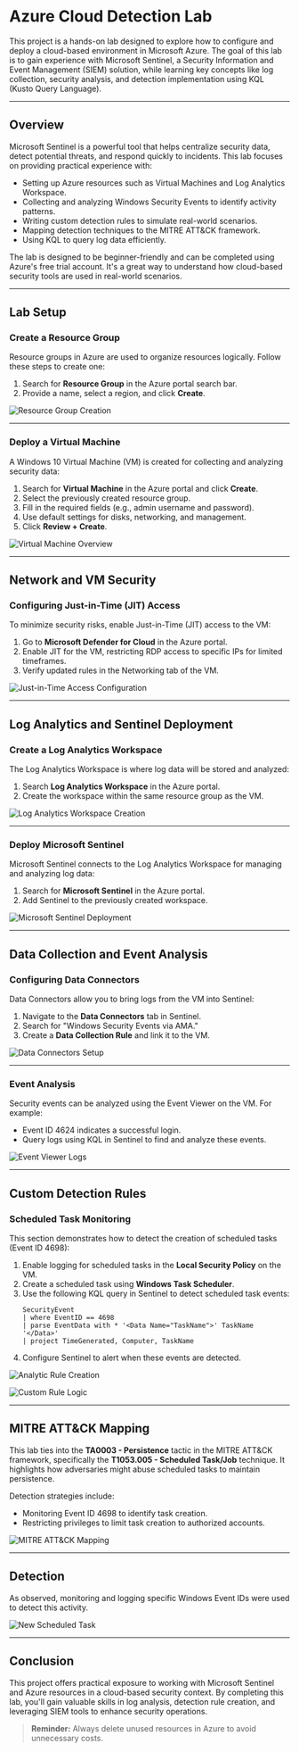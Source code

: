 # Azure Cloud Detection Lab

This project is a hands-on lab designed to explore how to configure and deploy a cloud-based environment in Microsoft Azure. The goal of this lab is to gain experience with Microsoft Sentinel, a Security Information and Event Management (SIEM) solution, while learning key concepts like log collection, security analysis, and detection implementation using KQL (Kusto Query Language).

---

## Overview

Microsoft Sentinel is a powerful tool that helps centralize security data, detect potential threats, and respond quickly to incidents. This lab focuses on providing practical experience with:

- Setting up Azure resources such as Virtual Machines and Log Analytics Workspace.
- Collecting and analyzing Windows Security Events to identify activity patterns.
- Writing custom detection rules to simulate real-world scenarios.
- Mapping detection techniques to the MITRE ATT&CK framework.
- Using KQL to query log data efficiently.

The lab is designed to be beginner-friendly and can be completed using Azure's free trial account. It's a great way to understand how cloud-based security tools are used in real-world scenarios.

---

## Lab Setup

### Create a Resource Group

Resource groups in Azure are used to organize resources logically. Follow these steps to create one:

1. Search for **Resource Group** in the Azure portal search bar.
2. Provide a name, select a region, and click **Create**.

![Resource Group Creation](./resource%20grou.png)

---

### Deploy a Virtual Machine

A Windows 10 Virtual Machine (VM) is created for collecting and analyzing security data:

1. Search for **Virtual Machine** in the Azure portal and click **Create**.
2. Select the previously created resource group.
3. Fill in the required fields (e.g., admin username and password).
4. Use default settings for disks, networking, and management.
5. Click **Review + Create**.

![Virtual Machine Overview](./labvm%20creation.png)

---

## Network and VM Security

### Configuring Just-in-Time (JIT) Access

To minimize security risks, enable Just-in-Time (JIT) access to the VM:

1. Go to **Microsoft Defender for Cloud** in the Azure portal.
2. Enable JIT for the VM, restricting RDP access to specific IPs for limited timeframes.
3. Verify updated rules in the Networking tab of the VM.

![Just-in-Time Access Configuration](./microsoft%20denfnder.png)

---

## Log Analytics and Sentinel Deployment

### Create a Log Analytics Workspace

The Log Analytics Workspace is where log data will be stored and analyzed:

1. Search **Log Analytics Workspace** in the Azure portal.
2. Create the workspace within the same resource group as the VM.

![Log Analytics Workspace Creation](./log%20analytics.png)

---

### Deploy Microsoft Sentinel

Microsoft Sentinel connects to the Log Analytics Workspace for managing and analyzing log data:

1. Search for **Microsoft Sentinel** in the Azure portal.
2. Add Sentinel to the previously created workspace.

![Microsoft Sentinel Deployment](./log%20analytics.png)

---

## Data Collection and Event Analysis

### Configuring Data Connectors

Data Connectors allow you to bring logs from the VM into Sentinel:

1. Navigate to the **Data Connectors** tab in Sentinel.
2. Search for "Windows Security Events via AMA."
3. Create a **Data Collection Rule** and link it to the VM.

![Data Connectors Setup](./connector%20for%20windows%20events.png)

---

### Event Analysis

Security events can be analyzed using the Event Viewer on the VM. For example:

- Event ID 4624 indicates a successful login.
- Query logs using KQL in Sentinel to find and analyze these events.

![Event Viewer Logs](./running%20a%20simple%20KQL%20query%20from%20an%20actual%20event.png)

---

## Custom Detection Rules

### Scheduled Task Monitoring

This section demonstrates how to detect the creation of scheduled tasks (Event ID 4698):

1. Enable logging for scheduled tasks in the **Local Security Policy** on the VM.
2. Create a scheduled task using **Windows Task Scheduler**.
3. Use the following KQL query in Sentinel to detect scheduled task events:
   ```kql
   SecurityEvent                             
   | where EventID == 4698
   | parse EventData with * '<Data Name="TaskName">' TaskName '</Data>'
   | project TimeGenerated, Computer, TaskName
   ```
4. Configure Sentinel to alert when these events are detected.

![Analytic Rule Creation](./images/creating%20a%20analytic%20rule.png)

![Custom Rule Logic](./images/creating%20the%20rule%20logic.png)

---

## MITRE ATT&CK Mapping

This lab ties into the **TA0003 - Persistence** tactic in the MITRE ATT&CK framework, specifically the **T1053.005 - Scheduled Task/Job** technique. It highlights how adversaries might abuse scheduled tasks to maintain persistence.

Detection strategies include:

- Monitoring Event ID 4698 to identify task creation.
- Restricting privileges to limit task creation to authorized accounts.

![MITRE ATT&CK Mapping](./accessed%20vm%20with%20remote%20desktop%20on%20mac.png)

---

## Detection

As observed, monitoring and logging specific Windows Event IDs were used to detect this activity.

![New Scheduled Task](./new%20scheuled%20task.png)

---

## Conclusion

This project offers practical exposure to working with Microsoft Sentinel and Azure resources in a cloud-based security context. By completing this lab, you'll gain valuable skills in log analysis, detection rule creation, and leveraging SIEM tools to enhance security operations.

> **Reminder:** Always delete unused resources in Azure to avoid unnecessary costs.
